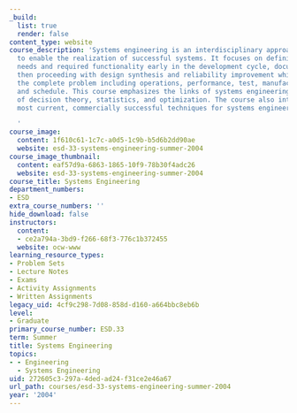 ```yaml
---
_build:
  list: true
  render: false
content_type: website
course_description: 'Systems engineering is an interdisciplinary approach and means
  to enable the realization of successful systems. It focuses on defining customer
  needs and required functionality early in the development cycle, documenting requirements,
  then proceeding with design synthesis and reliability improvement while considering
  the complete problem including operations, performance, test, manufacturing, cost,
  and schedule. This course emphasizes the links of systems engineering to fundamentals
  of decision theory, statistics, and optimization. The course also introduces the
  most current, commercially successful techniques for systems engineering.

  '
course_image:
  content: 1f610c61-1c7c-a0d5-1c9b-b5d6b2dd90ae
  website: esd-33-systems-engineering-summer-2004
course_image_thumbnail:
  content: eaf57d9a-6863-1865-10f9-78b30f4adc26
  website: esd-33-systems-engineering-summer-2004
course_title: Systems Engineering
department_numbers:
- ESD
extra_course_numbers: ''
hide_download: false
instructors:
  content:
  - ce2a794a-3bd9-f266-68f3-776c1b372455
  website: ocw-www
learning_resource_types:
- Problem Sets
- Lecture Notes
- Exams
- Activity Assignments
- Written Assignments
legacy_uid: 4cf9c298-7d08-858d-d160-a664bbc8eb6b
level:
- Graduate
primary_course_number: ESD.33
term: Summer
title: Systems Engineering
topics:
- - Engineering
  - Systems Engineering
uid: 272605c3-297a-4ded-ad24-f31ce2e46a67
url_path: courses/esd-33-systems-engineering-summer-2004
year: '2004'
---
```

